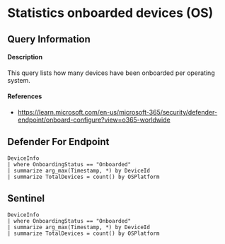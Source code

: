 # Statistics onboarded devices (OS)

## Query Information

#### Description
This query lists how many devices have been onboarded per operating system.

#### References
- https://learn.microsoft.com/en-us/microsoft-365/security/defender-endpoint/onboard-configure?view=o365-worldwide

## Defender For Endpoint
```KQL
DeviceInfo
| where OnboardingStatus == "Onboarded"
| summarize arg_max(Timestamp, *) by DeviceId
| summarize TotalDevices = count() by OSPlatform
```
## Sentinel
```KQL
DeviceInfo
| where OnboardingStatus == "Onboarded"
| summarize arg_max(Timestamp, *) by DeviceId
| summarize TotalDevices = count() by OSPlatform
```